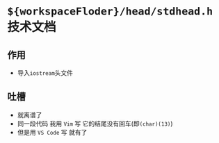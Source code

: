 # `${workspaceFloder}/head/stdhead.h` 技术文档

## 作用
- 导入`iostream`头文件

## 吐槽

- 就离谱了
- 同一段代码 我用 `Vim` 写 它的结尾没有回车(即`(char)(13)`)
- 但是用 `VS Code` 写 就有了
